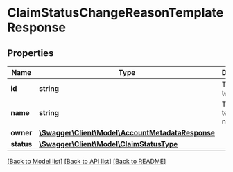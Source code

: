 # ClaimStatusChangeReasonTemplateResponse

## Properties
Name | Type | Description | Notes
------------ | ------------- | ------------- | -------------
**id** | **string** | The report template id | 
**name** | **string** | The report template name | 
**owner** | [**\Swagger\Client\Model\AccountMetadataResponse**](AccountMetadataResponse.md) |  | 
**status** | [**\Swagger\Client\Model\ClaimStatusType**](ClaimStatusType.md) |  | 

[[Back to Model list]](../../README.md#documentation-for-models) [[Back to API list]](../../README.md#documentation-for-api-endpoints) [[Back to README]](../../README.md)

